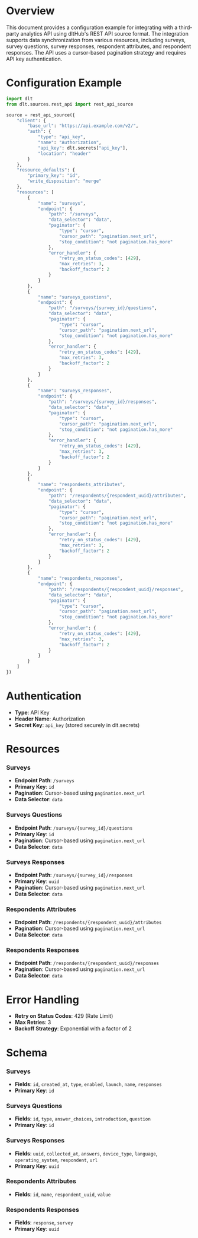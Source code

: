 # Overview

This document provides a configuration example for integrating with a third-party analytics API using dltHub's REST API source format. The integration supports data synchronization from various resources, including surveys, survey questions, survey responses, respondent attributes, and respondent responses. The API uses a cursor-based pagination strategy and requires API key authentication.

# Configuration Example

```python
import dlt
from dlt.sources.rest_api import rest_api_source

source = rest_api_source({
    "client": {
        "base_url": "https://api.example.com/v2/",
        "auth": {
            "type": "api_key",
            "name": "Authorization",
            "api_key": dlt.secrets["api_key"],
            "location": "header"
        }
    },
    "resource_defaults": {
        "primary_key": "id",
        "write_disposition": "merge"
    },
    "resources": [
        {
            "name": "surveys",
            "endpoint": {
                "path": "/surveys",
                "data_selector": "data",
                "paginator": {
                    "type": "cursor",
                    "cursor_path": "pagination.next_url",
                    "stop_condition": "not pagination.has_more"
                },
                "error_handler": {
                    "retry_on_status_codes": [429],
                    "max_retries": 3,
                    "backoff_factor": 2
                }
            }
        },
        {
            "name": "surveys_questions",
            "endpoint": {
                "path": "/surveys/{survey_id}/questions",
                "data_selector": "data",
                "paginator": {
                    "type": "cursor",
                    "cursor_path": "pagination.next_url",
                    "stop_condition": "not pagination.has_more"
                },
                "error_handler": {
                    "retry_on_status_codes": [429],
                    "max_retries": 3,
                    "backoff_factor": 2
                }
            }
        },
        {
            "name": "surveys_responses",
            "endpoint": {
                "path": "/surveys/{survey_id}/responses",
                "data_selector": "data",
                "paginator": {
                    "type": "cursor",
                    "cursor_path": "pagination.next_url",
                    "stop_condition": "not pagination.has_more"
                },
                "error_handler": {
                    "retry_on_status_codes": [429],
                    "max_retries": 3,
                    "backoff_factor": 2
                }
            }
        },
        {
            "name": "respondents_attributes",
            "endpoint": {
                "path": "/respondents/{respondent_uuid}/attributes",
                "data_selector": "data",
                "paginator": {
                    "type": "cursor",
                    "cursor_path": "pagination.next_url",
                    "stop_condition": "not pagination.has_more"
                },
                "error_handler": {
                    "retry_on_status_codes": [429],
                    "max_retries": 3,
                    "backoff_factor": 2
                }
            }
        },
        {
            "name": "respondents_responses",
            "endpoint": {
                "path": "/respondents/{respondent_uuid}/responses",
                "data_selector": "data",
                "paginator": {
                    "type": "cursor",
                    "cursor_path": "pagination.next_url",
                    "stop_condition": "not pagination.has_more"
                },
                "error_handler": {
                    "retry_on_status_codes": [429],
                    "max_retries": 3,
                    "backoff_factor": 2
                }
            }
        }
    ]
})
```

# Authentication

- **Type**: API Key
- **Header Name**: Authorization
- **Secret Key**: `api_key` (stored securely in dlt.secrets)

# Resources

### Surveys
- **Endpoint Path**: `/surveys`
- **Primary Key**: `id`
- **Pagination**: Cursor-based using `pagination.next_url`
- **Data Selector**: `data`

### Surveys Questions
- **Endpoint Path**: `/surveys/{survey_id}/questions`
- **Primary Key**: `id`
- **Pagination**: Cursor-based using `pagination.next_url`
- **Data Selector**: `data`

### Surveys Responses
- **Endpoint Path**: `/surveys/{survey_id}/responses`
- **Primary Key**: `uuid`
- **Pagination**: Cursor-based using `pagination.next_url`
- **Data Selector**: `data`

### Respondents Attributes
- **Endpoint Path**: `/respondents/{respondent_uuid}/attributes`
- **Pagination**: Cursor-based using `pagination.next_url`
- **Data Selector**: `data`

### Respondents Responses
- **Endpoint Path**: `/respondents/{respondent_uuid}/responses`
- **Pagination**: Cursor-based using `pagination.next_url`
- **Data Selector**: `data`

# Error Handling

- **Retry on Status Codes**: 429 (Rate Limit)
- **Max Retries**: 3
- **Backoff Strategy**: Exponential with a factor of 2

# Schema

### Surveys
- **Fields**: `id`, `created_at`, `type`, `enabled`, `launch`, `name`, `responses`
- **Primary Key**: `id`

### Surveys Questions
- **Fields**: `id`, `type`, `answer_choices`, `introduction`, `question`
- **Primary Key**: `id`

### Surveys Responses
- **Fields**: `uuid`, `collected_at`, `answers`, `device_type`, `language`, `operating_system`, `respondent`, `url`
- **Primary Key**: `uuid`

### Respondents Attributes
- **Fields**: `id`, `name`, `respondent_uuid`, `value`

### Respondents Responses
- **Fields**: `response`, `survey`
- **Primary Key**: `uuid`